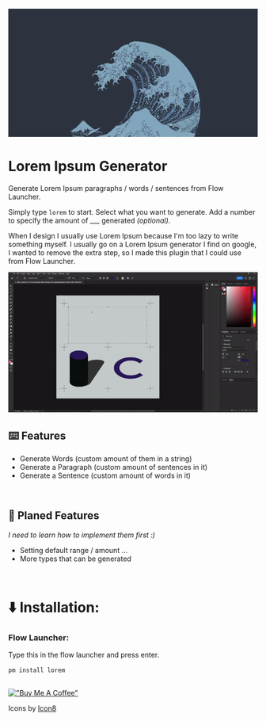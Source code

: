 <p align="center"><img src="./.github/hero.gif" alt="screenshot"></p>


# Lorem Ipsum Generator

Generate Lorem Ipsum paragraphs / words / sentences from Flow Launcher.

Simply type `lorem` to start. Select what you want to generate. Add a number to specify the amount of ___ generated *(optional)*.

When I design I usually use Lorem Ipsum because I'm too lazy to write something myself. I usually go on a Lorem Ipsum generator I find on google, I wanted to remove the extra step, so I made this plugin that I could use from Flow Launcher. 

<p align="center"><img src="./.github/screenshot.gif" alt="screenshot"></p>

## ⌨️ Features

* Generate Words (custom amount of them in a string)
* Generate a Paragraph (custom amount of sentences in it)
* Generate a Sentence (custom amount of words in it)

<br>

## 📅 Planed Features
*I need to learn how to implement them first :)*
* Setting default range / amount ...
* More types that can be generated

<br>

# ⬇️ Installation:

### Flow Launcher:
Type this in the flow launcher and press enter.
```
pm install lorem
```

##
[!["Buy Me A Coffee"](https://global.discourse-cdn.com/mcneel/uploads/default/original/4X/d/a/1/da14b0fbdaa177932b34765e3a0d1a2bdf450b45.svg)](https://ko-fi.com/tomkliner)

Icons by [Icon8]("https://icons8.com/icon/FfTWsXw7mVqG/align-left")